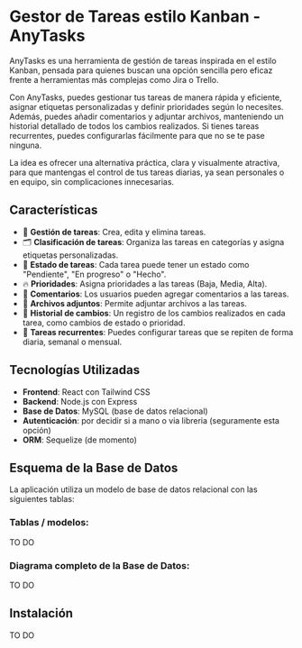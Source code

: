 # Gestor de Tareas estilo Kanban - AnyTasks

AnyTasks es una herramienta de gestión de tareas inspirada en el estilo Kanban, pensada para quienes buscan una opción sencilla pero eficaz frente a herramientas más complejas como Jira o Trello.

Con AnyTasks, puedes gestionar tus tareas de manera rápida y eficiente, asignar etiquetas personalizadas y definir prioridades según lo necesites. Además, puedes añadir comentarios y adjuntar archivos, manteniendo un historial detallado de todos los cambios realizados. Si tienes tareas recurrentes, puedes configurarlas fácilmente para que no se te pase ninguna.

La idea es ofrecer una alternativa práctica, clara y visualmente atractiva, para que mantengas el control de tus tareas diarias, ya sean personales o en equipo, sin complicaciones innecesarias.

## Características

- 📝 **Gestión de tareas**: Crea, edita y elimina tareas.
- 🗂️ **Clasificación de tareas**: Organiza las tareas en categorías y asigna etiquetas personalizadas.
- 🚦 **Estado de tareas**: Cada tarea puede tener un estado como "Pendiente", "En progreso" o "Hecho".
- 🔥 **Prioridades**: Asigna prioridades a las tareas (Baja, Media, Alta).
- 💬 **Comentarios**: Los usuarios pueden agregar comentarios a las tareas.
- 📎 **Archivos adjuntos**: Permite adjuntar archivos a las tareas.
- 📜 **Historial de cambios**: Un registro de los cambios realizados en cada tarea, como cambios de estado o prioridad.
- 🔁 **Tareas recurrentes**: Puedes configurar tareas que se repiten de forma diaria, semanal o mensual.

## Tecnologías Utilizadas

- **Frontend**: React con Tailwind CSS
- **Backend**: Node.js con Express
- **Base de Datos**: MySQL (base de datos relacional)
- **Autenticación**: por decidir si a mano o via libreria (seguramente esta opción)
- **ORM**: Sequelize (de momento)

## Esquema de la Base de Datos

La aplicación utiliza un modelo de base de datos relacional con las siguientes tablas:

### Tablas / modelos:
TO DO

### Diagrama completo de la Base de Datos:
TO DO

## Instalación
TO DO
